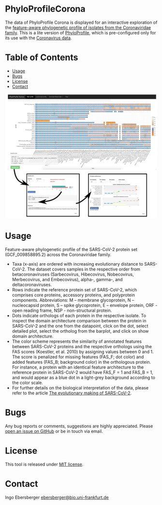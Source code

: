 # PhyloProfileCorona

The data of PhyloProfile Corona is displayed for an interactive exploration of the [feature-aware phylogenetic profile of isolates from the Coronaviridae family](https://applbio.biologie.uni-frankfurt.de/phyloprofilecorona/).
This is a lite version of [PhyloProfile](https://github.com/BIONF/PhyloProfile), which is pre-configured only for its use with the [Coronavirus data](https://applbio.biologie.uni-frankfurt.de/download/SARS-CoV-2/).

# Table of Contents
* [Usage](#usage)
* [Bugs](#bugs)
* [License](#license)
* [Contact](#contact)

![](https://github.com/BIONF/PhyloProfileCorona/blob/gh-pages/www/phyloprofile_interface.png)

# Usage
Feature-aware phylogenetic profile of the SARS-CoV-2 protein set (GCF_009858895.2) across the Coronaviridae family.
* Taxa (x-axis) are ordered with increasing evolutionary distance to SARS-CoV-2. The dataset covers samples in the respective order from betacoronaviruses (Sarbecovirus, Hibecovirus, Nobecovirus, Merbecovirus, and Embecovirus), alpha-, gamma-, and deltacoronaviruses.
* Rows indicate the reference protein set of SARS-CoV-2, which comprises core proteins, accessory proteins, and polyprotein components. Abbreviations: M – membrane glycoprotein, N – nucleocapsid protein, S – spike glycoprotein, E – envelope protein, ORF - open reading frame, NSP - non-structural protein.
* Dots indicate orthologs of each protein in the respective isolate. To inspect the domain architecture comparison between the protein in SARS-CoV-2 and the one from the datapoint, click on the dot, select detailed plot, select the ortholog from the barplot, and click on show domain architecture.
* The color scheme represents the similarity of annotated features between SARS-CoV-2 proteins and the respective orthologs using the FAS scores (Koestler, et al. 2010) by assigning values between 0 and 1. The score is penalized for missing features (FAS_F; dot color) and added features (FAS_B; background color) in the orthologous protein. For instance, a protein with an identical feature architecture to the reference protein in SARS-CoV-2 would have FAS_F = 1 and FAS_B = 1, and would appear as a blue dot in a light-grey background according to the color scale.
* For further details on the biological interpretation of the data, please refer to the article [The evolutionary making of SARS-CoV-2](https://www.biorxiv.org/content/10.1101/2021.01.29.428808v2).

# Bugs
Any bug reports or comments, suggestions are highly appreciated. Please [open an issue on GitHub](https://github.com/BIONF/PhyloProfileCorona/issues/new) or be in touch via email.

# License
This tool is released under [MIT license](https://github.com/BIONF/PhyloProfile/blob/master/LICENSE).

# Contact
Ingo Ebersberger
ebersberger@bio.uni-frankfurt.de
